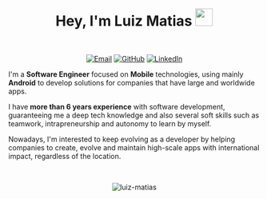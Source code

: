 <h1 align="center">Hey, I'm Luiz Matias <img src="https://media.giphy.com/media/hvRJCLFzcasrR4ia7z/giphy.gif" width="35"></h1>

<br>

<p align="center">
	<a href="mailto:luizmatias@luizmatias.com"><img img src="https://img.shields.io/badge/gmail-%23EA4335.svg?logo=gmail&logoColor=white" alt="Email"/></a>
	<a href="https://github.com/luiz-matias"><img src="https://img.shields.io/badge/github-%23181717.svg?logo=github&logoColor=white" alt="GitHub"/></a>
	<a href="https://www.linkedin.com/in/luizmatias1999/"><img src="https://img.shields.io/badge/linkedin-%230A66C2.svg?logo=linkedin&logoColor=white" alt="LinkedIn"/></a>
</p>

I'm a **Software Engineer** focused on **Mobile** technologies, using mainly **Android** to develop solutions for companies that have large and worldwide apps.

I have **more than 6 years experience** with software development, guaranteeing me a deep tech knowledge and also several soft skills such as teamwork, intrapreneurship and autonomy to learn by myself.

Nowadays, I'm interested to keep evolving as a developer by helping companies to create, evolve and maintain high-scale apps with international impact, regardless of the location.

<br>

<p align="center"><img src="https://github-readme-streak-stats.herokuapp.com/?user=luiz-matias&theme=algolia" alt="luiz-matias" /></p>
